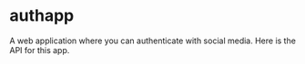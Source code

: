 # authapp
A web application where you can authenticate with social media. Here is the API for this app.

